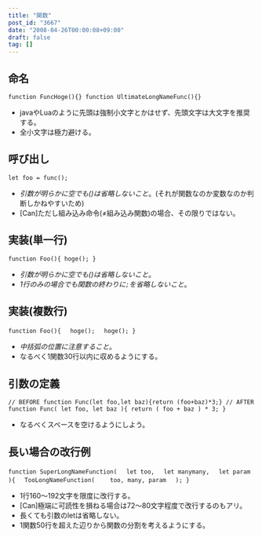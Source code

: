 ```yaml
---
title: "関数"
post_id: "3667"
date: "2008-04-26T00:00:08+09:00"
draft: false
tag: []
---
```



## 命名

`function FuncHoge(){}
function UltimateLongNameFunc(){}`



  * javaやLuaのように先頭は強制小文字とかはせず、先頭文字は大文字を推奨する。
  * 全小文字は極力避ける。
## 呼び出し

`let foo = func();`



  * _引数が明らかに空でも()は省略しないこと_。(それが関数なのか変数なのか判断しかねやすいため)
  * [Can]ただし組み込み命令(≠組み込み関数)の場合、その限りではない。
## 実装(単一行)

`function Foo(){ hoge(); }`



  * _引数が明らかに空でも()は省略しないこと_。
  * _1行のみの場合でも関数の終わりに`;`を省略しないこと_。
## 実装(複数行)

`function Foo(){
　hoge();
　hoge();
}`



  * _中括弧の位置に注意すること_。
  * なるべく1関数30行以内に収めるようにする。
## 引数の定義

`// BEFORE
function Func(let foo,let baz){return (foo+baz)*3;}
// AFTER
function Func( let foo, let baz ){ return ( foo + baz ) * 3; }`



  * なるべくスペースを空けるようにしよう。
## 長い場合の改行例

`function SuperLongNameFunction(
　let too,
　let manymany,
　let param
){
　TooLongNameFunction(
　　too, many, param
　);
}`



  * 1行160～192文字を限度に改行する。
  * [Can]極端に可読性を損ねる場合は72～80文字程度で改行するのもアリ。
  * 長くても引数のletは省略しない。
  * 1関数50行を超えた辺りから関数の分割を考えるようにする。
